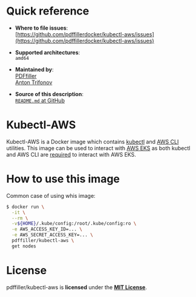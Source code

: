 # Quick reference

<!--
-	**Where to get help:**
-	**Published image artifact details**:
-	**Image updates**:
-->

-	**Where to file issues**:
	<br/>[https://github.com/pdffillerdocker/kubectl-aws/issues](https://github.com/pdffillerdocker/kubectl-aws/issues)

-	**Supported architectures**:
	<br/>`amd64`

-	**Maintained by**:
	<br/>[PDFfiller](https://github.com/pdffillerdocker/kubectl-aws)
	<br/>[Anton Trifonov](https://github.com/rinrailin)

-	**Source of this description**:
	<br/>[`README.md` at GitHub](https://github.com/pdffillerdocker/kubectl-aws/blob/master/README.md)

# Kubectl-AWS

Kubectl-AWS is a Docker image which contains [kubectl](https://kubernetes.io/docs/reference/kubectl/kubectl/)
and [AWS CLI](https://docs.aws.amazon.com/cli/latest/userguide/cli-chap-welcome.html) utilities.
This image can be used to interact with [AWS EKS](https://docs.aws.amazon.com/eks/latest/userguide/what-is-eks.html)
as both kubectl and AWS CLI are [required](https://docs.aws.amazon.com/eks/latest/userguide/create-kubeconfig.html)
to interact with AWS EKS.

# How to use this image

Common case of using whis image:

```bash
$ docker run \
  -it \
  --rm \
  -v${HOME}/.kube/config:/root/.kube/config:ro \
  -e AWS_ACCESS_KEY_ID=... \
  -e AWS_SECRET_ACCESS_KEY=... \
  pdffiller/kubectl-aws \
  get nodes
```

# License

pdffiller/kubectl-aws is **licensed** under the [**MIT License**](https://github.com/pdffillerdocker/kubectl-aws/blob/master/LICENSE).
